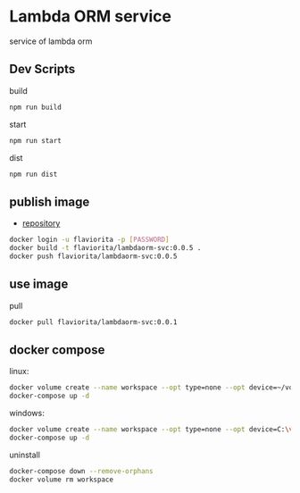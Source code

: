 # Lambda ORM service

service of lambda orm

## Dev Scripts

build

```sh
npm run build
```

start

```sh
npm run start
```

dist

```sh
npm run dist
```

## publish image

- [repository](https://hub.docker.com/repository/docker/flaviorita/lambdaorm-svc)

```sh
docker login -u flaviorita -p [PASSWORD]
docker build -t flaviorita/lambdaorm-svc:0.0.5 .
docker push flaviorita/lambdaorm-svc:0.0.5
```

## use image

pull

``` sh
docker pull flaviorita/lambdaorm-svc:0.0.1
```

## docker compose

linux:

``` sh
docker volume create --name workspace --opt type=none --opt device=~/volumes/workspace --opt o=bind
docker-compose up -d
```

windows:

``` sh
docker volume create --name workspace --opt type=none --opt device=C:\volumes\workspace --opt o=bind
docker-compose up -d
```

uninstall

``` sh
docker-compose down --remove-orphans
docker volume rm workspace
```
